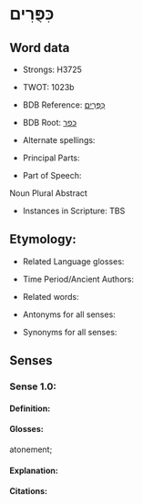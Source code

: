 # כִּפֻּרִים

<!-- Status: S2="NeedsEdits" -->
<!-- Lexica used for edits:   -->

## Word data

* Strongs: H3725

* TWOT: 1023b

* BDB Reference: [כִּפֻּרִים](rc://en/bdb/dict/k.ct.ad)

* BDB Root: [כפר](rc://en/bdb/dict/k.ct.aa)

* Alternate spellings:

* Principal Parts:

* Part of Speech:

Noun Plural Abstract

* Instances in Scripture: TBS

## Etymology:

* Related Language glosses:

* Time Period/Ancient Authors:

* Related words:

* Antonyms for all senses:

* Synonyms for all senses:

## Senses

### Sense 1.0:

#### Definition:

#### Glosses:

atonement; 

#### Explanation:

#### Citations:



